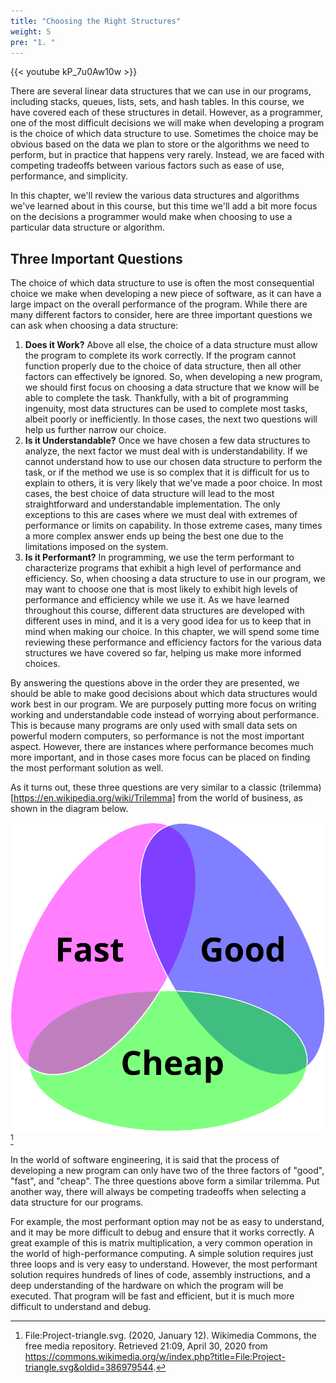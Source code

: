 ```yaml
---
title: "Choosing the Right Structures"
weight: 5
pre: "1. "
---
```


{{< youtube kP_7u0Aw10w  >}}

There are several linear data structures that we can use in our programs, including stacks, queues, lists, sets, and hash tables. In this course, we have covered each of these structures in detail. However, as a programmer, one of the most difficult decisions we will make when developing a program is the choice of which data structure to use. Sometimes the choice may be obvious based on the data we plan to store or the algorithms we need to perform, but in practice that happens very rarely. Instead, we are faced with competing tradeoffs between various factors such as ease of use, performance, and simplicity. 

In this chapter, we'll review the various data structures and algorithms we've learned about in this course, but this time we'll add a bit more focus on the decisions a programmer would make when choosing to use a particular data structure or algorithm.

## Three Important Questions

The choice of which data structure to use is often the most consequential choice we make when developing a new piece of software, as it can have a large impact on the overall performance of the program. While there are many different factors to consider, here are three important questions we can ask when choosing a data structure:

1. **Does it Work?** Above all else, the choice of a data structure must allow the program to complete its work correctly. If the program cannot function properly due to the choice of data structure, then all other factors can effectively be ignored. So, when developing a new program, we should first focus on choosing a data structure that we know will be able to complete the task. Thankfully, with a bit of programming ingenuity, most data structures can be used to complete most tasks, albeit poorly or inefficiently. In those cases, the next two questions will help us further narrow our choice.
1. **Is it Understandable?** Once we have chosen a few data structures to analyze, the next factor we must deal with is understandability. If we cannot understand how to use our chosen data structure to perform the task, or if the method we use is so complex that it is difficult for us to explain to others, it is very likely that we've made a poor choice. In most cases, the best choice of data structure will lead to the most straightforward and understandable implementation. The only exceptions to this are cases where we must deal with extremes of performance or limits on capability. In those extreme cases, many times a more complex answer ends up being the best one due to the limitations imposed on the system. 
1. **Is it Performant?** In programming, we use the term performant to characterize programs that exhibit a high level of performance and efficiency. So, when choosing a data structure to use in our program, we may want to choose one that is most likely to exhibit high levels of performance and efficiency while we use it. As we have learned throughout this course, different data structures are developed with different uses in mind, and it is a very good idea for us to keep that in mind when making our choice. In this chapter, we will spend some time reviewing these performance and efficiency factors for the various data structures we have covered so far, helping us make more informed choices. 

By answering the questions above in the order they are presented, we should be able to make good decisions about which data structures would work best in our program. We are purposely putting more focus on writing working and understandable code instead of worrying about performance. This is because many programs are only used with small data sets on powerful modern computers, so performance is not the most important aspect. However, there are instances where performance becomes much more important, and in those cases more focus can be placed on finding the most performant solution as well. 

As it turns out, these three questions are very similar to a classic (trilemma)[https://en.wikipedia.org/wiki/Trilemma] from the world of business, as shown in the diagram below.

![Trilemma Diagram](/images/12/12.1.trilemma.svg)[^1]

[^1]: File:Project-triangle.svg. (2020, January 12). Wikimedia Commons, the free media repository. Retrieved 21:09, April 30, 2020 from https://commons.wikimedia.org/w/index.php?title=File:Project-triangle.svg&oldid=386979544.
 
In the world of software engineering, it is said that the process of developing a new program can only have two of the three factors of "good", "fast", and "cheap". The three questions above form a similar trilemma. Put another way, there will always be competing tradeoffs when selecting a data structure for our programs. 

For example, the most performant option may not be as easy to understand, and it may be more difficult to debug and ensure that it works correctly. A great example of this is matrix multiplication, a very common operation in the world of high-performance computing. A simple solution requires just three loops and is very easy to understand. However, the most performant solution requires hundreds of lines of code, assembly instructions, and a deep understanding of the hardware on which the program will be executed. That program will be fast and efficient, but it is much more difficult to understand and debug.

